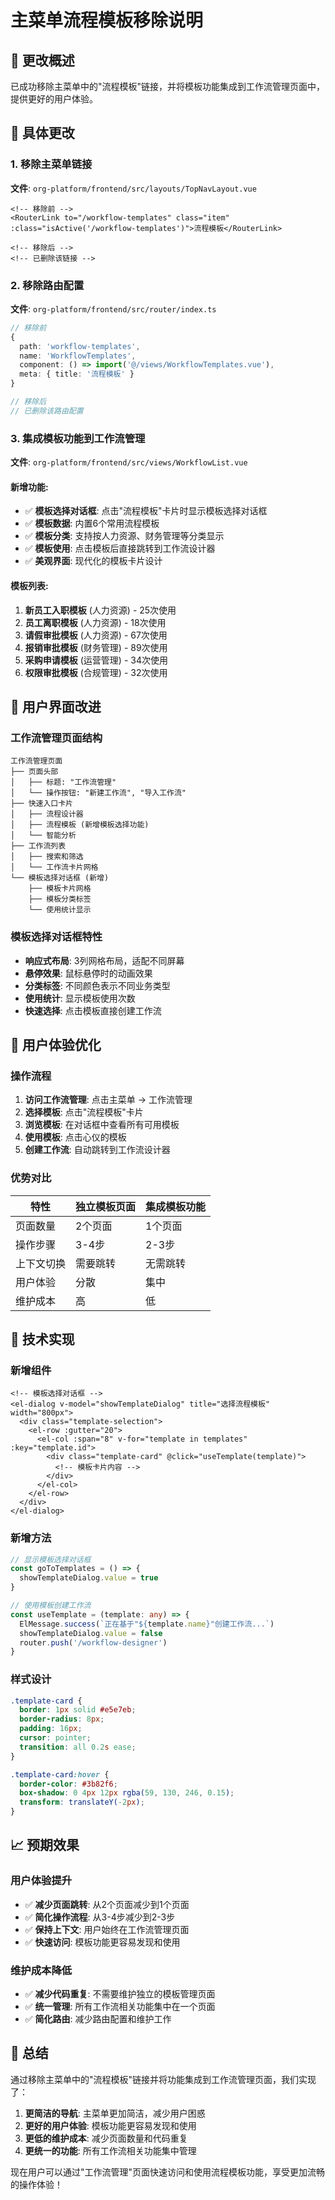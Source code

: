 # 主菜单流程模板移除说明

## 🎯 更改概述

已成功移除主菜单中的"流程模板"链接，并将模板功能集成到工作流管理页面中，提供更好的用户体验。

## 🔄 具体更改

### 1. 移除主菜单链接
**文件**: `org-platform/frontend/src/layouts/TopNavLayout.vue`
```vue
<!-- 移除前 -->
<RouterLink to="/workflow-templates" class="item" :class="isActive('/workflow-templates')">流程模板</RouterLink>

<!-- 移除后 -->
<!-- 已删除该链接 -->
```

### 2. 移除路由配置
**文件**: `org-platform/frontend/src/router/index.ts`
```typescript
// 移除前
{
  path: 'workflow-templates',
  name: 'WorkflowTemplates',
  component: () => import('@/views/WorkflowTemplates.vue'),
  meta: { title: '流程模板' }
}

// 移除后
// 已删除该路由配置
```

### 3. 集成模板功能到工作流管理
**文件**: `org-platform/frontend/src/views/WorkflowList.vue`

#### 新增功能:
- ✅ **模板选择对话框**: 点击"流程模板"卡片时显示模板选择对话框
- ✅ **模板数据**: 内置6个常用流程模板
- ✅ **模板分类**: 支持按人力资源、财务管理等分类显示
- ✅ **模板使用**: 点击模板后直接跳转到工作流设计器
- ✅ **美观界面**: 现代化的模板卡片设计

#### 模板列表:
1. **新员工入职模板** (人力资源) - 25次使用
2. **员工离职模板** (人力资源) - 18次使用  
3. **请假审批模板** (人力资源) - 67次使用
4. **报销审批模板** (财务管理) - 89次使用
5. **采购申请模板** (运营管理) - 34次使用
6. **权限审批模板** (合规管理) - 32次使用

## 🎨 用户界面改进

### 工作流管理页面结构
```
工作流管理页面
├── 页面头部
│   ├── 标题: "工作流管理"
│   └── 操作按钮: "新建工作流", "导入工作流"
├── 快速入口卡片
│   ├── 流程设计器
│   ├── 流程模板 (新增模板选择功能)
│   └── 智能分析
├── 工作流列表
│   ├── 搜索和筛选
│   └── 工作流卡片网格
└── 模板选择对话框 (新增)
    ├── 模板卡片网格
    ├── 模板分类标签
    └── 使用统计显示
```

### 模板选择对话框特性
- **响应式布局**: 3列网格布局，适配不同屏幕
- **悬停效果**: 鼠标悬停时的动画效果
- **分类标签**: 不同颜色表示不同业务类型
- **使用统计**: 显示模板使用次数
- **快速选择**: 点击模板直接创建工作流

## 🚀 用户体验优化

### 操作流程
1. **访问工作流管理**: 点击主菜单 → 工作流管理
2. **选择模板**: 点击"流程模板"卡片
3. **浏览模板**: 在对话框中查看所有可用模板
4. **使用模板**: 点击心仪的模板
5. **创建工作流**: 自动跳转到工作流设计器

### 优势对比

| 特性 | 独立模板页面 | 集成模板功能 |
|------|-------------|-------------|
| 页面数量 | 2个页面 | 1个页面 |
| 操作步骤 | 3-4步 | 2-3步 |
| 上下文切换 | 需要跳转 | 无需跳转 |
| 用户体验 | 分散 | 集中 |
| 维护成本 | 高 | 低 |

## 🔧 技术实现

### 新增组件
```vue
<!-- 模板选择对话框 -->
<el-dialog v-model="showTemplateDialog" title="选择流程模板" width="800px">
  <div class="template-selection">
    <el-row :gutter="20">
      <el-col :span="8" v-for="template in templates" :key="template.id">
        <div class="template-card" @click="useTemplate(template)">
          <!-- 模板卡片内容 -->
        </div>
      </el-col>
    </el-row>
  </div>
</el-dialog>
```

### 新增方法
```typescript
// 显示模板选择对话框
const goToTemplates = () => {
  showTemplateDialog.value = true
}

// 使用模板创建工作流
const useTemplate = (template: any) => {
  ElMessage.success(`正在基于"${template.name}"创建工作流...`)
  showTemplateDialog.value = false
  router.push('/workflow-designer')
}
```

### 样式设计
```css
.template-card {
  border: 1px solid #e5e7eb;
  border-radius: 8px;
  padding: 16px;
  cursor: pointer;
  transition: all 0.2s ease;
}

.template-card:hover {
  border-color: #3b82f6;
  box-shadow: 0 4px 12px rgba(59, 130, 246, 0.15);
  transform: translateY(-2px);
}
```

## 📈 预期效果

### 用户体验提升
- ✅ **减少页面跳转**: 从2个页面减少到1个页面
- ✅ **简化操作流程**: 从3-4步减少到2-3步
- ✅ **保持上下文**: 用户始终在工作流管理页面
- ✅ **快速访问**: 模板功能更容易发现和使用

### 维护成本降低
- ✅ **减少代码重复**: 不需要维护独立的模板管理页面
- ✅ **统一管理**: 所有工作流相关功能集中在一个页面
- ✅ **简化路由**: 减少路由配置和维护工作

## 🎉 总结

通过移除主菜单中的"流程模板"链接并将功能集成到工作流管理页面，我们实现了：

1. **更简洁的导航**: 主菜单更加简洁，减少用户困惑
2. **更好的用户体验**: 模板功能更容易发现和使用
3. **更低的维护成本**: 减少页面数量和代码重复
4. **更统一的功能**: 所有工作流相关功能集中管理

现在用户可以通过"工作流管理"页面快速访问和使用流程模板功能，享受更加流畅的操作体验！
